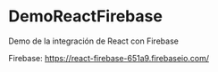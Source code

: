 # DemoReactFirebase
Demo de la integración de React con Firebase

Firebase: https://react-firebase-651a9.firebaseio.com/
